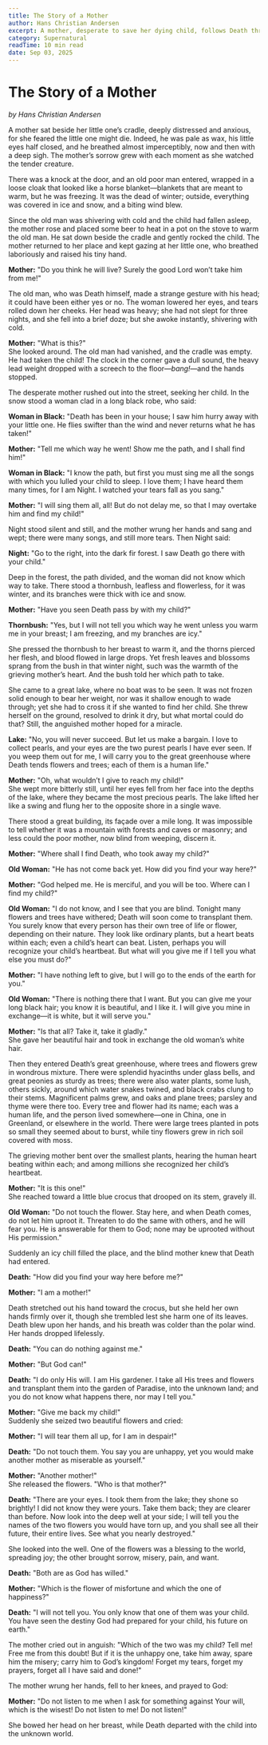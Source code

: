 ```yaml
---
title: The Story of a Mother
author: Hans Christian Andersen
excerpt: A mother, desperate to save her dying child, follows Death through icy forests and perilous trials, driven by love and unwavering hope.
category: Supernatural
readTime: 10 min read
date: Sep 03, 2025
---
```

# The Story of a Mother
*by Hans Christian Andersen*

A mother sat beside her little one’s cradle, deeply distressed and anxious, for she feared the little one might die. Indeed, he was pale as wax, his little eyes half closed, and he breathed almost imperceptibly, now and then with a deep sigh. The mother’s sorrow grew with each moment as she watched the tender creature.

There was a knock at the door, and an old poor man entered, wrapped in a loose cloak that looked like a horse blanket—blankets that are meant to warm, but he was freezing. It was the dead of winter; outside, everything was covered in ice and snow, and a biting wind blew.

Since the old man was shivering with cold and the child had fallen asleep, the mother rose and placed some beer to heat in a pot on the stove to warm the old man. He sat down beside the cradle and gently rocked the child. The mother returned to her place and kept gazing at her little one, who breathed laboriously and raised his tiny hand.

**Mother:** "Do you think he will live? Surely the good Lord won’t take him from me!"

The old man, who was Death himself, made a strange gesture with his head; it could have been either yes or no. The woman lowered her eyes, and tears rolled down her cheeks. Her head was heavy; she had not slept for three nights, and she fell into a brief doze; but she awoke instantly, shivering with cold.

**Mother:** "What is this?"  
She looked around. The old man had vanished, and the cradle was empty. He had taken the child! The clock in the corner gave a dull sound, the heavy lead weight dropped with a screech to the floor—*bang!*—and the hands stopped.

The desperate mother rushed out into the street, seeking her child. In the snow stood a woman clad in a long black robe, who said:

**Woman in Black:** "Death has been in your house; I saw him hurry away with your little one. He flies swifter than the wind and never returns what he has taken!"

**Mother:** "Tell me which way he went! Show me the path, and I shall find him!"

**Woman in Black:** "I know the path, but first you must sing me all the songs with which you lulled your child to sleep. I love them; I have heard them many times, for I am Night. I watched your tears fall as you sang."

**Mother:** "I will sing them all, all! But do not delay me, so that I may overtake him and find my child!"

Night stood silent and still, and the mother wrung her hands and sang and wept; there were many songs, and still more tears. Then Night said:

**Night:** "Go to the right, into the dark fir forest. I saw Death go there with your child."

Deep in the forest, the path divided, and the woman did not know which way to take. There stood a thornbush, leafless and flowerless, for it was winter, and its branches were thick with ice and snow.

**Mother:** "Have you seen Death pass by with my child?"

**Thornbush:** "Yes, but I will not tell you which way he went unless you warm me in your breast; I am freezing, and my branches are icy."

She pressed the thornbush to her breast to warm it, and the thorns pierced her flesh, and blood flowed in large drops. Yet fresh leaves and blossoms sprang from the bush in that winter night, such was the warmth of the grieving mother’s heart. And the bush told her which path to take.

She came to a great lake, where no boat was to be seen. It was not frozen solid enough to bear her weight, nor was it shallow enough to wade through; yet she had to cross it if she wanted to find her child. She threw herself on the ground, resolved to drink it dry, but what mortal could do that? Still, the anguished mother hoped for a miracle.

**Lake:** "No, you will never succeed. But let us make a bargain. I love to collect pearls, and your eyes are the two purest pearls I have ever seen. If you weep them out for me, I will carry you to the great greenhouse where Death tends flowers and trees; each of them is a human life."

**Mother:** "Oh, what wouldn’t I give to reach my child!"  
She wept more bitterly still, until her eyes fell from her face into the depths of the lake, where they became the most precious pearls. The lake lifted her like a swing and flung her to the opposite shore in a single wave.

There stood a great building, its façade over a mile long. It was impossible to tell whether it was a mountain with forests and caves or masonry; and less could the poor mother, now blind from weeping, discern it.

**Mother:** "Where shall I find Death, who took away my child?"

**Old Woman:** "He has not come back yet. How did you find your way here?"

**Mother:** "God helped me. He is merciful, and you will be too. Where can I find my child?"

**Old Woman:** "I do not know, and I see that you are blind. Tonight many flowers and trees have withered; Death will soon come to transplant them. You surely know that every person has their own tree of life or flower, depending on their nature. They look like ordinary plants, but a heart beats within each; even a child’s heart can beat. Listen, perhaps you will recognize your child’s heartbeat. But what will you give me if I tell you what else you must do?"

**Mother:** "I have nothing left to give, but I will go to the ends of the earth for you."

**Old Woman:** "There is nothing there that I want. But you can give me your long black hair; you know it is beautiful, and I like it. I will give you mine in exchange—it is white, but it will serve you."

**Mother:** "Is that all? Take it, take it gladly."  
She gave her beautiful hair and took in exchange the old woman’s white hair.

Then they entered Death’s great greenhouse, where trees and flowers grew in wondrous mixture. There were splendid hyacinths under glass bells, and great peonies as sturdy as trees; there were also water plants, some lush, others sickly, around which water snakes twined, and black crabs clung to their stems. Magnificent palms grew, and oaks and plane trees; parsley and thyme were there too. Every tree and flower had its name; each was a human life, and the person lived somewhere—one in China, one in Greenland, or elsewhere in the world. There were large trees planted in pots so small they seemed about to burst, while tiny flowers grew in rich soil covered with moss.

The grieving mother bent over the smallest plants, hearing the human heart beating within each; and among millions she recognized her child’s heartbeat.

**Mother:** "It is this one!"  
She reached toward a little blue crocus that drooped on its stem, gravely ill.

**Old Woman:** "Do not touch the flower. Stay here, and when Death comes, do not let him uproot it. Threaten to do the same with others, and he will fear you. He is answerable for them to God; none may be uprooted without His permission."

Suddenly an icy chill filled the place, and the blind mother knew that Death had entered.

**Death:** "How did you find your way here before me?"

**Mother:** "I am a mother!"

Death stretched out his hand toward the crocus, but she held her own hands firmly over it, though she trembled lest she harm one of its leaves. Death blew upon her hands, and his breath was colder than the polar wind. Her hands dropped lifelessly.

**Death:** "You can do nothing against me."

**Mother:** "But God can!"

**Death:** "I do only His will. I am His gardener. I take all His trees and flowers and transplant them into the garden of Paradise, into the unknown land; and you do not know what happens there, nor may I tell you."

**Mother:** "Give me back my child!"  
Suddenly she seized two beautiful flowers and cried:

**Mother:** "I will tear them all up, for I am in despair!"

**Death:** "Do not touch them. You say you are unhappy, yet you would make another mother as miserable as yourself."

**Mother:** "Another mother!"  
She released the flowers. "Who is that mother?"

**Death:** "There are your eyes. I took them from the lake; they shone so brightly! I did not know they were yours. Take them back; they are clearer than before. Now look into the deep well at your side; I will tell you the names of the two flowers you would have torn up, and you shall see all their future, their entire lives. See what you nearly destroyed."

She looked into the well. One of the flowers was a blessing to the world, spreading joy; the other brought sorrow, misery, pain, and want.

**Death:** "Both are as God has willed."

**Mother:** "Which is the flower of misfortune and which the one of happiness?"

**Death:** "I will not tell you. You only know that one of them was your child. You have seen the destiny God had prepared for your child, his future on earth."

The mother cried out in anguish: "Which of the two was my child? Tell me! Free me from this doubt! But if it is the unhappy one, take him away, spare him the misery; carry him to God’s kingdom! Forget my tears, forget my prayers, forget all I have said and done!"

The mother wrung her hands, fell to her knees, and prayed to God:

**Mother:** "Do not listen to me when I ask for something against Your will, which is the wisest! Do not listen to me! Do not listen!"

She bowed her head on her breast, while Death departed with the child into the unknown world.
